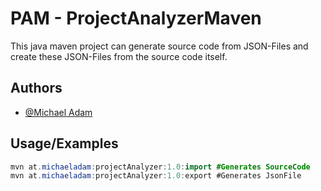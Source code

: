 
# PAM - ProjectAnalyzerMaven
This java maven project can generate source code from JSON-Files and create these JSON-Files from the source code itself.


## Authors

- [@Michael Adam](https://www.github.com/michiadam)


## Usage/Examples

```java
mvn at.michaeladam:projectAnalyzer:1.0:import #Generates SourceCode
mvn at.michaeladam:projectAnalyzer:1.0:export #Generates JsonFile
```

